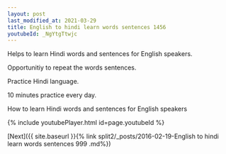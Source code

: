 ```yaml
---
layout: post
last_modified_at: 2021-03-29
title: English to hindi learn words sentences 1456 
youtubeId: _NgYtgTtwjc
---
```

 
 
Helps to learn Hindi words and sentences for English speakers.

Opportunitiy to repeat the words sentences. 

Practice Hindi language. 
 
10 minutes practice every day. 
 
How to learn Hindi words and sentences for English speakers 
 
{% include youtubePlayer.html id=page.youtubeId %}
 
 
[Next]({{ site.baseurl }}{% link  split2/_posts/2016-02-19-English to hindi learn words sentences 999 .md%})
 
